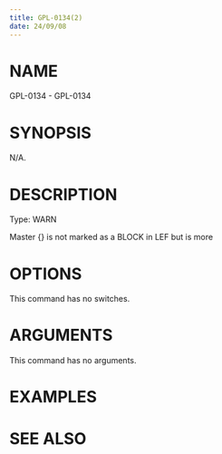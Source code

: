```yaml
---
title: GPL-0134(2)
date: 24/09/08
---
```


# NAME

GPL-0134 - GPL-0134

# SYNOPSIS

N/A.

# DESCRIPTION

Type: WARN

Master {} is not marked as a BLOCK in LEF but is more

# OPTIONS

This command has no switches.

# ARGUMENTS

This command has no arguments.

# EXAMPLES

# SEE ALSO
